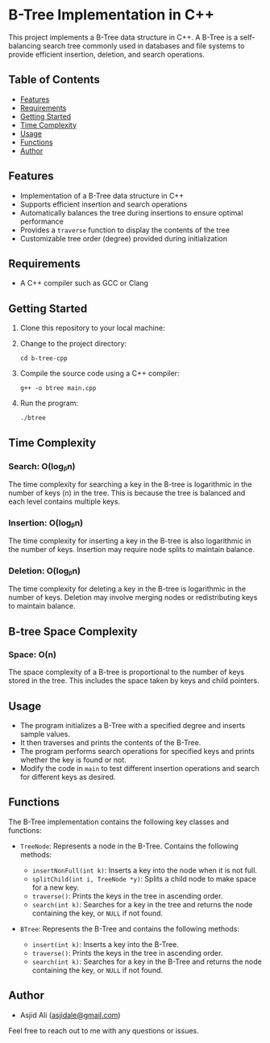 # B-Tree Implementation in C++

This project implements a B-Tree data structure in C++. A B-Tree is a self-balancing search tree commonly used in databases and file systems to provide efficient insertion, deletion, and search operations.

## Table of Contents

- [Features](#features)
- [Requirements](#requirements)
- [Getting Started](#getting-started)
- [Time Complexity](#time-complexity)
- [Usage](#usage)
- [Functions](#functions)
- [Author](#author)

## Features

- Implementation of a B-Tree data structure in C++
- Supports efficient insertion and search operations
- Automatically balances the tree during insertions to ensure optimal performance
- Provides a `traverse` function to display the contents of the tree
- Customizable tree order (degree) provided during initialization

## Requirements

- A C++ compiler such as GCC or Clang

## Getting Started

1. Clone this repository to your local machine:
    

2. Change to the project directory:
    ```shell
    cd b-tree-cpp
    ```
3. Compile the source code using a C++ compiler:
    ```shell
    g++ -o btree main.cpp
    ```
4. Run the program:
    ```shell
    ./btree
    ```
## Time Complexity

<h3>Search: O(logᵦn)</h3>

<p>The time complexity for searching a key in the B-tree is logarithmic in the number of keys (n) in the tree. This is because the tree is balanced and each level contains multiple keys.</p>

<h3>Insertion: O(logᵦn)</h3>

<p>The time complexity for inserting a key in the B-tree is also logarithmic in the number of keys. Insertion may require node splits to maintain balance.</p>

<h3>Deletion: O(logᵦn)</h3>

<p>The time complexity for deleting a key in the B-tree is logarithmic in the number of keys. Deletion may involve merging nodes or redistributing keys to maintain balance.</p>
<h2>B-tree Space Complexity</h2>

<h3>Space: O(n)</h3>
<p>The space complexity of a B-tree is proportional to the number of keys stored in the tree. This includes the space taken by keys and child pointers.</p>




## Usage

- The program initializes a B-Tree with a specified degree and inserts sample values.
- It then traverses and prints the contents of the B-Tree.
- The program performs search operations for specified keys and prints whether the key is found or not.
- Modify the code in `main` to test different insertion operations and search for different keys as desired.

## Functions

The B-Tree implementation contains the following key classes and functions:

- `TreeNode`: Represents a node in the B-Tree. Contains the following methods:
  - `insertNonFull(int k)`: Inserts a key into the node when it is not full.
  - `splitChild(int i, TreeNode *y)`: Splits a child node to make space for a new key.
  - `traverse()`: Prints the keys in the tree in ascending order.
  - `search(int k)`: Searches for a key in the tree and returns the node containing the key, or `NULL` if not found.

- `BTree`: Represents the B-Tree and contains the following methods:
  - `insert(int k)`: Inserts a key into the B-Tree.
  - `traverse()`: Prints the keys in the tree in ascending order.
  - `search(int k)`: Searches for a key in the B-Tree and returns the node containing the key, or `NULL` if not found.

## Author

- Asjid Ali (asjidale@gmail.com)

Feel free to reach out to me with any questions or issues.
